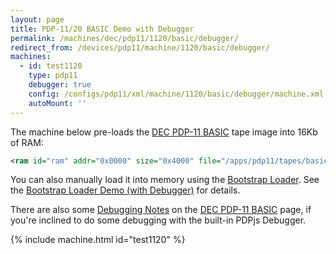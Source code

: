 ```yaml
---
layout: page
title: PDP-11/20 BASIC Demo with Debugger
permalink: /machines/dec/pdp11/1120/basic/debugger/
redirect_from: /devices/pdp11/machine/1120/basic/debugger/
machines:
  - id: test1120
    type: pdp11
    debugger: true
    config: /configs/pdp11/xml/machine/1120/basic/debugger/machine.xml
    autoMount: ''
---
```


The machine below pre-loads the [DEC PDP-11 BASIC](/apps/pdp11/tapes/basic/) tape image into 16Kb of RAM:

```xml
<ram id="ram" addr="0x0000" size="0x4000" file="/apps/pdp11/tapes/basic/DEC-11-AJPB-PB.json"/>
```

You can also manually load it into memory using the [Bootstrap Loader](/apps/pdp11/boot/bootstrap/).
See the [Bootstrap Loader Demo (with Debugger)](/devices/pdp11/machine/1120/bootstrap/debugger/) for details.

There are also some [Debugging Notes](/apps/pdp11/tapes/basic/#debugging-notes) on the
[DEC PDP-11 BASIC](/apps/pdp11/tapes/basic/) page, if you're inclined to do some debugging with the built-in
PDPjs Debugger.

{% include machine.html id="test1120" %}

